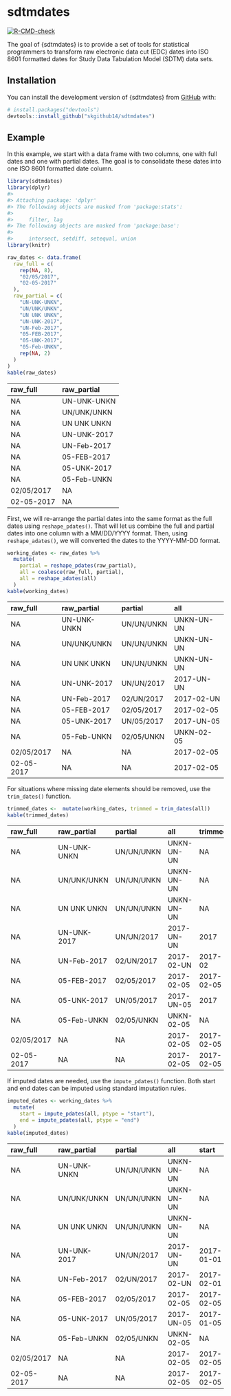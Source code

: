 
<!-- README.md is generated from README.Rmd. Please edit that file -->

# sdtmdates

<!-- badges: start -->

[![R-CMD-check](https://github.com/skgithub14/sdtmdates/actions/workflows/R-CMD-check.yaml/badge.svg)](https://github.com/skgithub14/sdtmdates/actions/workflows/R-CMD-check.yaml)
<!-- badges: end -->

The goal of {sdtmdates} is to provide a set of tools for statistical
programmers to transform raw electronic data cut (EDC) dates into ISO
8601 formatted dates for Study Data Tabulation Model (SDTM) data sets.

## Installation

You can install the development version of {sdtmdates} from
[GitHub](https://github.com/) with:

``` r
# install.packages("devtools")
devtools::install_github("skgithub14/sdtmdates")
```

## Example

In this example, we start with a data frame with two columns, one with
full dates and one with partial dates. The goal is to consolidate these
dates into one ISO 8601 formatted date column.

``` r
library(sdtmdates)
library(dplyr)
#> 
#> Attaching package: 'dplyr'
#> The following objects are masked from 'package:stats':
#> 
#>     filter, lag
#> The following objects are masked from 'package:base':
#> 
#>     intersect, setdiff, setequal, union
library(knitr)

raw_dates <- data.frame(
  raw_full = c(
    rep(NA, 8),
    "02/05/2017",
    "02-05-2017"
  ),
  raw_partial = c(
    "UN-UNK-UNKN", 
    "UN/UNK/UNKN",
    "UN UNK UNKN",
    "UN-UNK-2017",
    "UN-Feb-2017",
    "05-FEB-2017",
    "05-UNK-2017",
    "05-Feb-UNKN",
    rep(NA, 2)
  )
)
kable(raw_dates)
```

| raw_full   | raw_partial |
|:-----------|:------------|
| NA         | UN-UNK-UNKN |
| NA         | UN/UNK/UNKN |
| NA         | UN UNK UNKN |
| NA         | UN-UNK-2017 |
| NA         | UN-Feb-2017 |
| NA         | 05-FEB-2017 |
| NA         | 05-UNK-2017 |
| NA         | 05-Feb-UNKN |
| 02/05/2017 | NA          |
| 02-05-2017 | NA          |

First, we will re-arrange the partial dates into the same format as the
full dates using `reshape_pdates()`. That will let us combine the full
and partial dates into one column with a MM/DD/YYYY format. Then, using
`reshape_adates()`, we will converted the dates to the YYYY-MM-DD
format.

``` r
working_dates <- raw_dates %>%
  mutate(
    partial = reshape_pdates(raw_partial),
    all = coalesce(raw_full, partial),
    all = reshape_adates(all)
  )
kable(working_dates)
```

| raw_full   | raw_partial | partial    | all        |
|:-----------|:------------|:-----------|:-----------|
| NA         | UN-UNK-UNKN | UN/UN/UNKN | UNKN-UN-UN |
| NA         | UN/UNK/UNKN | UN/UN/UNKN | UNKN-UN-UN |
| NA         | UN UNK UNKN | UN/UN/UNKN | UNKN-UN-UN |
| NA         | UN-UNK-2017 | UN/UN/2017 | 2017-UN-UN |
| NA         | UN-Feb-2017 | 02/UN/2017 | 2017-02-UN |
| NA         | 05-FEB-2017 | 02/05/2017 | 2017-02-05 |
| NA         | 05-UNK-2017 | UN/05/2017 | 2017-UN-05 |
| NA         | 05-Feb-UNKN | 02/05/UNKN | UNKN-02-05 |
| 02/05/2017 | NA          | NA         | 2017-02-05 |
| 02-05-2017 | NA          | NA         | 2017-02-05 |

For situations where missing date elements should be removed, use the
`trim_dates()` function.

``` r
trimmed_dates <-  mutate(working_dates, trimmed = trim_dates(all))
kable(trimmed_dates)
```

| raw_full   | raw_partial | partial    | all        | trimmed    |
|:-----------|:------------|:-----------|:-----------|:-----------|
| NA         | UN-UNK-UNKN | UN/UN/UNKN | UNKN-UN-UN | NA         |
| NA         | UN/UNK/UNKN | UN/UN/UNKN | UNKN-UN-UN | NA         |
| NA         | UN UNK UNKN | UN/UN/UNKN | UNKN-UN-UN | NA         |
| NA         | UN-UNK-2017 | UN/UN/2017 | 2017-UN-UN | 2017       |
| NA         | UN-Feb-2017 | 02/UN/2017 | 2017-02-UN | 2017-02    |
| NA         | 05-FEB-2017 | 02/05/2017 | 2017-02-05 | 2017-02-05 |
| NA         | 05-UNK-2017 | UN/05/2017 | 2017-UN-05 | 2017       |
| NA         | 05-Feb-UNKN | 02/05/UNKN | UNKN-02-05 | NA         |
| 02/05/2017 | NA          | NA         | 2017-02-05 | 2017-02-05 |
| 02-05-2017 | NA          | NA         | 2017-02-05 | 2017-02-05 |

If imputed dates are needed, use the `impute_pdates()` function. Both
start and end dates can be imputed using standard imputation rules.

``` r
imputed_dates <- working_dates %>%
  mutate(
    start = impute_pdates(all, ptype = "start"),
    end = impute_pdates(all, ptype = "end")
  )
kable(imputed_dates)
```

| raw_full   | raw_partial | partial    | all        | start      | end        |
|:-----------|:------------|:-----------|:-----------|:-----------|:-----------|
| NA         | UN-UNK-UNKN | UN/UN/UNKN | UNKN-UN-UN | NA         | NA         |
| NA         | UN/UNK/UNKN | UN/UN/UNKN | UNKN-UN-UN | NA         | NA         |
| NA         | UN UNK UNKN | UN/UN/UNKN | UNKN-UN-UN | NA         | NA         |
| NA         | UN-UNK-2017 | UN/UN/2017 | 2017-UN-UN | 2017-01-01 | 2017-12-31 |
| NA         | UN-Feb-2017 | 02/UN/2017 | 2017-02-UN | 2017-02-01 | 2017-02-28 |
| NA         | 05-FEB-2017 | 02/05/2017 | 2017-02-05 | 2017-02-05 | 2017-02-05 |
| NA         | 05-UNK-2017 | UN/05/2017 | 2017-UN-05 | 2017-01-05 | 2017-12-05 |
| NA         | 05-Feb-UNKN | 02/05/UNKN | UNKN-02-05 | NA         | NA         |
| 02/05/2017 | NA          | NA         | 2017-02-05 | 2017-02-05 | 2017-02-05 |
| 02-05-2017 | NA          | NA         | 2017-02-05 | 2017-02-05 | 2017-02-05 |

